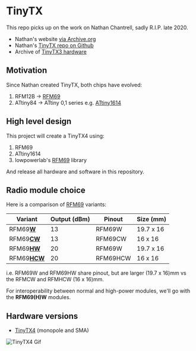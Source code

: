 # TinyTX

This repo picks up on the work on Nathan Chantrell, sadly R.I.P. late 2020.

* Nathan's website [via Archive.org](https://web.archive.org/web/20150202220320/http://nathan.chantrell.net/tinytx-wireless-sensor/)
* Nathan's [TinyTX repo on Github](https://github.com/nathanchantrell/TinyTX)
* Archive of [TinyTX3 hardware](TinyTX3/)

## Motivation

Since Nathan created TinyTX, both chips have evolved:

1. RFM12B -> [RFM69](https://www.hoperf.com/modules/rf_transceiver/index.html)
2. ATtiny84 -> ATtiny 0,1 series e.g. [ATtiny1614](https://ww1.microchip.com/downloads/en/DeviceDoc/ATtiny1614-16-17-DataSheet-DS40002204A.pdf)

## High level design

This project will create a TinyTX4 using:

1. RFM69
2. ATtiny1614
3. lowpowerlab's [RFM69](https://github.com/lowpowerlab/rfm69) library

And release all hardware and software in this repository.

## Radio module choice

Here is a comparison of [RFM69](https://www.hoperf.com/modules/rf_transceiver/index.html) variants:

Variant|Output (dBm)|Pinout|Size (mm)
---|---|---|---
RFM69[**W**](https://www.hoperf.com/modules/rf_transceiver/RFM69W.html)|13|RFM69W|19.7 x 16
RFM69[**CW**](https://www.hoperf.com/modules/rf_transceiver/RFM69C.html)|13|RFM69CW|16 x 16
RFM69[**HW**](https://www.hoperf.com/%20modules/rf_transceiver/RFM69HW.html)|20|RFM69W|19.7 x 16
RFM69[**HCW**](https://www.hoperf.com/modules/rf_transceiver/RFM69HCW.html)|20|RFM69HCW|16 x 16

i.e. RFM69W and RFM69HW share pinout, but are larger (19.7&nbsp;x&nbsp;16)mm vs the RFMCW and RFMHCW (16&nbsp;x&nbsp;16)mm.

For interoperability between normal and high-power modules, we'll go with the **RFM69(H)W** modules.

## Hardware versions

* [TinyTX4](hardware/TinyTX4) (monopole and SMA)

![TinyTX4 Gif](https://user-images.githubusercontent.com/534681/110469152-3162a280-80d1-11eb-835b-dacc42af85ce.gif)
